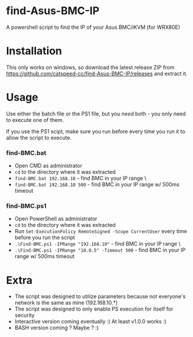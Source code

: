 # find-Asus-BMC-IP
A powershell script to find the IP of your Asus BMC/iKVM (for WRX80E)

# Installation
This only works on windows, so download the latest release ZIP from https://github.com/catspeed-cc/find-Asus-BMC-IP/releases and extract it.

# Usage
Use either the batch file or the PS1 file, but you _need_ both - you only need to execute one of them.

If you use the PS1 scipt, make sure you run  before every time you run it to allow the script to execute.

### find-BMC.bat
- Open CMD as administrator
- `cd` to the directory where it was extracted
- `find-BMC.bat 192.168.10` - find BMC in your IP range \
- `find-BMC.bat 192.168.10 500` - find BMC in your IP range w/ 500ms timeout

### find-BMC.ps1
- Open PowerShell as administrator
- `cd` to the directory where it was extracted
- Run `Set-ExecutionPolicy RemoteSigned -Scope CurrentUser` every time before you run the script
- `.\Find-BMC.ps1 -IPRange "192.168.10"` - find BMC in your IP range \
- `.\Find-BMC.ps1 -IPRange "10.0.5" -Timeout 500` - find BMC in your IP range w/ 500ms timeout

# Extra
- The script was designed to utilize parameters because not everyone's network is the same as mine (192.168.10.*)
- The script was designed to only enable PS execution for itself for security
- Interactive version coming eventually :) At least v1.0.0 works :)
- BASH version coming ? Maybe ? :)
